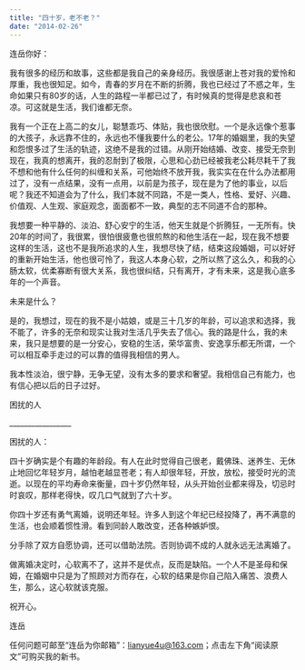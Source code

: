 ```yaml
---
title: "四十岁，老不老？"
date: "2014-02-26"
---
```


连岳你好：

我有很多的经历和故事，这些都是我自己的亲身经历。我很感谢上苍对我的爱怜和厚重，我也很知足。如今，青春的岁月在不断的折腾，我也已经过了不惑之年，生命如果只有80岁的话，人生的路程一半都已过了，有时候真的觉得是悲哀和苍凉。可这就是生活，我们谁都无奈。

我有一个正在上高二的女儿，聪慧乖巧、体贴，我也很欣慰。一个是永远像个惹事的大孩子，永远靠不住的，永远也不懂我要什么的老公。17年的婚姻里，我的失望和怨恨多过了生活的轨迹，这绝不是我的过错。从刚开始结婚、改变、接受无奈到现在，我真的想离开，我的忍耐到了极限，心思和心劲已经被我老公耗尽耗干了我不想和他有什么任何的纠缠和关系，可他始终不放开我，我实实在在什么办法都用过了，没有一点结果，没有一点用，以前是为孩子，现在是为了他的事业，以后呢？我还不知道会为了什么，我们本就不同路，不是一类人，性格、爱好、兴趣、价值观、人生观、家庭观念，面面都不一致，典型的志不同道不合的那种。

我想要一种平静的、淡泊、舒心安宁的生活，他天生就是个折腾狂，一无所有。快20年的时间了，我很累，很怕很疲惫也很煎熬的和他生活在一起，现在我不想要这样的生活，这也不是我所追求的人生，我想尽快了结，结束这段婚姻，可以好好的重新开始生活，他也很可怜了，我这人本身心软，之所以熬了这么久，和我的心肠太软，优柔寡断有很大关系，我也很纠结，只有离开，才有未来，这是我心底多年的一个声音。

未来是什么？

是的，我想过，现在的我不是小姑娘，或是三十几岁的年龄，可以追求和选择，我不能了，许多的无奈和现实让我对生活几乎失去了信心。我的路是什么，我的未来，我只是想要的是一分安心，安稳的生活，荣华富贵、安逸享乐都无所谓，一个可以相互牵手走过的可以靠的值得我相信的男人。

我本性淡泊，很宁静，无争无望，没有太多的要求和奢望。我相信自己有能力，也有信心把以后的日子过好。

困扰的人

\_\_\_\_\_\_\_\_\_\_\_\_\_\_\_\_\_

困扰的人：

四十岁确实是个有趣的年龄段。有人在此时觉得自己很老，戴佛珠、迷养生、无休止地回忆年轻岁月，越怕老越显苍老；有人却很年轻，开放，放松，接受时光的流逝。以现在的平均寿命来衡量，四十岁仍然年轻，从头开始创业都来得及，切忌时时哀叹，那样老得快，叹几口气就到了六十岁。

你四十岁还有勇气离婚，说明还年轻。许多人到这个年纪已经投降了，再不满意的生活，也会顺着惯性滑。看到同龄人敢改变，还各种嫉妒恨。

分手除了双方自愿协调，还可以借助法院。否则协调不成的人就永远无法离婚了。

做离婚决定时，心软离不了，这并不是优点，反而是缺陷。一个人不是圣母和保姆，在婚姻中只是为了照顾对方而存在，心软的结果是你自己陷入痛苦、浪费人生，那么，这心软就该克服。

祝开心。

连岳

任何问题可邮至“连岳为你邮箱”：lianyue4u@163.com；点击左下角“阅读原文”可购买我的新书。
